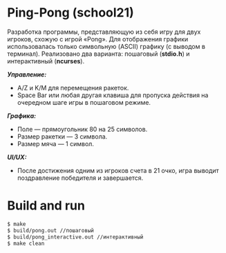 # Ping-Pong (school21)

Разработка программы, представляющую из себя игру для двух игроков, схожую с игрой «Pong». Для отображения графики использовалась только символьную (ASCII) графику (с выводом в терминал). Реализовано два варианта: пошаговый (**stdio.h**) и интерактивный (**ncurses**).

***Управление:***

- A/Z и K/M для перемещения ракеток.
- Space Bar или любая другая клавиша для пропуска действия на очередном шаге игры в пошаговом режиме.

***Графика:***

- Поле — прямоугольник 80 на 25 символов.
- Размер ракетки — 3 символа.
- Размер мяча — 1 символ.

***UI/UX:***

- После достижения одним из игроков счета в 21 очко, игра выводит поздравление победителя и завершается. 

# Build and run

```bash
$ make
$ build/pong.out //пошаговый
$ build/pong_interactive.out //интерактивный
$ make clean
```
